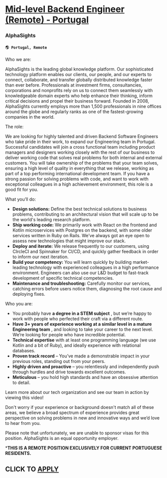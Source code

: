 # [Mid-level Backend Engineer (Remote) - Portugal](https://www.remotewlb.com/apply/mid-level-backend-engineer-remote-portugal)  
### AlphaSights  
#### `🌎 Portugal, Remote`  

Who we are:

AlphaSights is the leading global knowledge platform. Our sophisticated technology platform enables our clients, our people, and our experts to connect, collaborate, and transfer globally distributed knowledge faster than ever before. Professionals at investment firms, consultancies, corporations and nonprofits rely on us to connect them seamlessly with knowledgeable domain experts who help enhance their thinking, inform critical decisions and propel their business forward. Founded in 2008, AlphaSights currently employs more than 1,500 professionals in nine offices around the globe and regularly ranks as one of the fastest-growing companies in the world.

The role:

We are looking for highly talented and driven Backend Software Engineers who take pride in their work, to expand our Engineering team in Portugal. Successful candidates will join a cross functional team including product managers and designers working closely with the rest of our business to deliver working code that solves real problems for both internal and external customers. You will take ownership of the problems that your team solves, ensuring a high level of quality in everything that we release, working as part of a top performing international development team. If you have a strong passion for solving problems with code, and want to work with exceptional colleagues in a high achievement environment, this role is a good fit for you.

What you’ll do:

  * **Design solutions:** Define the best technical solutions to business problems, contributing to an architectural vision that will scale up to be the world's leading research platform.
  * **Ship working code:** We primarily work with React on the frontend and Kotlin microservices with Postgres on the backend, with some older services written in Ruby on Rails. We’ve always got an eye open to assess new technologies that might improve our stack.
  * **Deploy and iterate:** We release frequently to our customers, using CIrcleCI and Spinnaker for CI/CD, and quickly gather feedback in order to inform our next iteration.
  * **Build your competency:** You will learn quickly by building market-leading technology with experienced colleagues in a high performance environment. Engineers can also use our L&D budget to fast-track development of specific technical competencies. 
  * **Maintenance and troubleshooting:** Carefully monitor our services, catching errors before users notice them, diagnosing the root cause and deploying fixes.

Who you are:

  * You probably have **a degree in a STEM subject** , but we’re happy to work with people who perfected their craft via a different route.
  * **Have 3+ years of experience working at a similar level in a mature Engineering team** , and looking to take your career to the next level. We’re looking for people who have incredible potential.
  * **Technical expertise** with at least one programming language (we use Kotlin and a bit of Ruby), and ideally experience with relational databases. 
  * **Proven track record** – You’ve made a demonstrable impact in your previous roles, standing out from your peers. 
  * **Highly driven and proactive** – you relentlessly and independently push through hurdles and drive towards excellent outcomes.
  * **Meticulous** – you hold high standards and have an obsessive attention to detail.

Learn more about our tech organization and see our team in action by viewing this video!

Don't worry if your experience or background doesn't match all of these areas, we believe a broad spectrum of experience provides great perspective on solving problems in new and innovative ways and we’d love to hear from you.

Please note that unfortunately, we are unable to sponsor visas for this position. AlphaSights is an equal opportunity employer.

***THIS IS A REMOTE POSITION EXCLUSIVELY FOR CURRENT PORTUGUESE RESIDENTS.**

  
## CLICK TO [APPLY](https://www.remotewlb.com/apply/mid-level-backend-engineer-remote-portugal)

